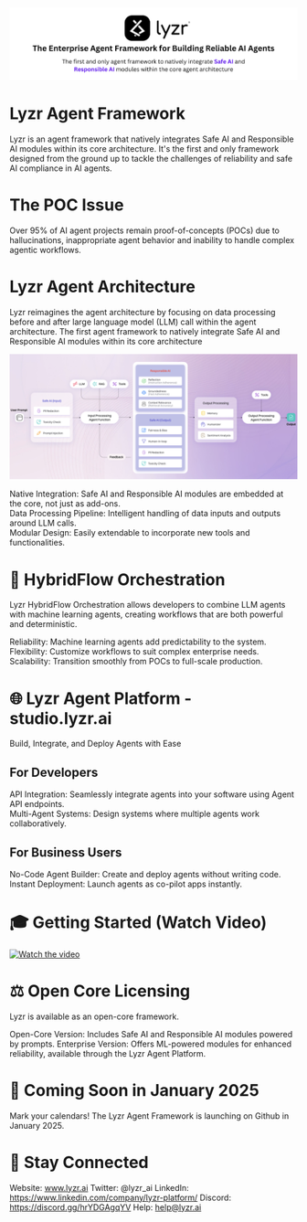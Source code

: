 <div align="center">

![Lyzr Framework](https://github.com/LyzrCore/lyzr-framework/blob/9f8ddb0a44c688577c843b85bc60cf46cdebeadd/images/Lyzr%20-%20The%20Enterprise%20Agent%20Framework.png)

</div>

# Lyzr Agent Framework
Lyzr is an agent framework that natively integrates Safe AI and Responsible AI modules within its core architecture. It's the first and only framework designed from the ground up to tackle the challenges of reliability and safe AI compliance in AI agents.

# The POC Issue
Over 95% of AI agent projects remain proof-of-concepts (POCs) due to hallucinations, inappropriate agent behavior and inability to handle complex agentic workflows.

# Lyzr Agent Architecture
Lyzr reimagines the agent architecture by focusing on data processing before and after large language model (LLM) call within the agent architecture. The first agent framework to natively integrate Safe AI and Responsible AI modules within its core architecture

![Lyzr Agent Architecture](https://github.com/LyzrCore/lyzr-framework/blob/6c863ae3141aa3851427791d6f95780efed041c5/images/Lyzr%20Agent%20Architecture.png)

Native Integration: Safe AI and Responsible AI modules are embedded at the core, not just as add-ons.  
Data Processing Pipeline: Intelligent handling of data inputs and outputs around LLM calls.  
Modular Design: Easily extendable to incorporate new tools and functionalities.  

# 🔄 HybridFlow Orchestration

Lyzr HybridFlow Orchestration allows developers to combine LLM agents with machine learning agents, creating workflows that are both powerful and deterministic.

Reliability: Machine learning agents add predictability to the system.  
Flexibility: Customize workflows to suit complex enterprise needs.  
Scalability: Transition smoothly from POCs to full-scale production.

# 🌐 Lyzr Agent Platform - studio.lyzr.ai

Build, Integrate, and Deploy Agents with Ease

## For Developers

API Integration: Seamlessly integrate agents into your software using Agent API endpoints.  
Multi-Agent Systems: Design systems where multiple agents work collaboratively.

## For Business Users

No-Code Agent Builder: Create and deploy agents without writing code.  
Instant Deployment: Launch agents as co-pilot apps instantly.  

# 🎓 Getting Started (Watch Video)

[![Watch the video](https://img.youtube.com/vi/pEvo8vdi8m0/maxresdefault.jpg)](https://youtu.be/pEvo8vdi8m0)

# ⚖️ Open Core Licensing
Lyzr is available as an open-core framework.

Open-Core Version: Includes Safe AI and Responsible AI modules powered by prompts.
Enterprise Version: Offers ML-powered modules for enhanced reliability, available through the Lyzr Agent Platform.

# 📅 Coming Soon in January 2025

Mark your calendars! The Lyzr Agent Framework is launching on Github in January 2025.

# 📣 Stay Connected
Website: www.lyzr.ai
Twitter: @lyzr_ai
LinkedIn: https://www.linkedin.com/company/lyzr-platform/
Discord: https://discord.gg/hrYDGAgqYV
Help: help@lyzr.ai
